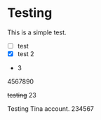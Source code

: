 # Testing

This is a simple test.

- [ ] test
- [x] test 2
- 3

4567890

~~testing~~ 23

Testing Tina account. 234567